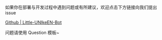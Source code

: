 如果你在部署与开发过程中遇到问题或有所建议，欢迎点击下方链接向我们提出 issue

[Github | Little-UNIkeEN-Bot](https://github.com/UNIkeEN/Little-UNIkeEN-Bot/issues)

问题请使用 Question 模板~